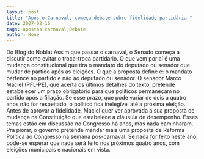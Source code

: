 ```yaml
---
layout: post
title: "Após o Carnaval, começa debate sobre fidelidade partidária "
date: 2007-02-16
tags: apostas,carnaval,Debate
author: None
---
```

Do Blog do Noblat
Assim que passar o carnaval, o Senado começa a discutir como evitar o troca-troca partidário. 
O que vem por aí é uma mudança constitucional que tira o mandato do deputado ou senador que mudar de partido após as eleições. O que a proposta define é: o mandato pertence ao partido e não ao deputado ou senador.
O senador Marco Maciel (PFL-PE), que acerta os últimos detalhes do texto, pretende estabelecer um prazo obrigatório para que políticos permaneçam no partido após a filiação. 
Se esse prazo, que pode variar de dois a quatro anos não for respeitado, o político fica inelegível até a próxima eleição.
Antes de aprovar a fidelidade, Maciel quer ver aprovada a sua proposta de mudança na Constituição que estabelece a cláusula de desempenho. 
Esses temas estão em discussão no Congresso há anos, mas nada caminharam. Pra piorar, o governo pretende mandar mais uma proposta de Reforma Política ao Congresso na semana pós-carnaval. 
Se nada for feito neste ano, pode-se esperar que nada será feito nos próximos quatro anos, com eleições municipais e nacionais em vista. 